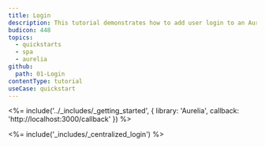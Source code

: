 ```yaml
---
title: Login
description: This tutorial demonstrates how to add user login to an Aurelia application using Auth0.
budicon: 448
topics:
  - quickstarts
  - spa
  - aurelia
github:
  path: 01-Login
contentType: tutorial
useCase: quickstart
---
```

<%= include('../_includes/_getting_started', { library: 'Aurelia', callback: 'http://localhost:3000/callback' }) %>

<%= include('_includes/_centralized_login') %>
